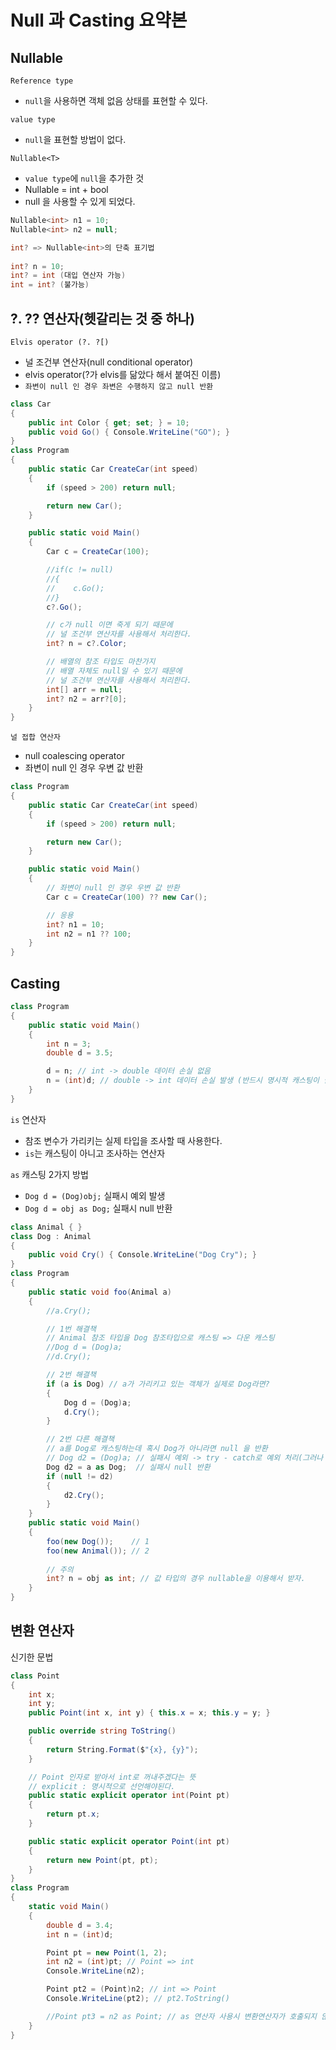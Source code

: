 # Null 과 Casting 요약본

## Nullable<T>
`Reference type`
- `null`을 사용하면 객체 없음 상태를 표현할 수 있다.

`value type`
- `null`을 표현할 방법이 없다.
  
`Nullable<T>`
- `value type`에 `null`을 추가한 것
- Nullable<int> = int + bool
- null 을 사용할 수 있게 되었다.

```c#
Nullable<int> n1 = 10;
Nullable<int> n2 = null;

int? => Nullable<int>의 단축 표기법
  
int? n = 10;
int? = int (대입 연산자 가능)
int = int? (불가능)
```
  
## ?. ?? 연산자(헷갈리는 것 중 하나)
`Elvis operator (?. ?[)`
- 널 조건부 연산자(null conditional operator)
- elvis operator(?가 elvis를 닮았다 해서 붙여진 이름)
- `좌변이 null 인 경우 좌변은 수행하지 않고 null 반환`

```C#
class Car 
{
    public int Color { get; set; } = 10;
    public void Go() { Console.WriteLine("GO"); }
}
class Program
{
    public static Car CreateCar(int speed)
    {
        if (speed > 200) return null;

        return new Car();
    }

    public static void Main()
    {
        Car c = CreateCar(100);

        //if(c != null)
        //{
        //    c.Go();
        //}
        c?.Go();

        // c가 null 이면 죽게 되기 때문에
        // 널 조건부 연산자를 사용해서 처리한다.
        int? n = c?.Color;

        // 배열의 참조 타입도 마찬가지
        // 배열 자체도 null일 수 있기 때문에
        // 널 조건부 연산자를 사용해서 처리한다.
        int[] arr = null;
        int? n2 = arr?[0];
    }
}
```
  
`널 접합 연산자`
- null coalescing operator
- 좌변이 null 인 경우 우변 값 반환

```C#
class Program
{
    public static Car CreateCar(int speed)
    {
        if (speed > 200) return null;

        return new Car();
    }

    public static void Main()
    {
        // 좌변이 null 인 경우 우변 값 반환
        Car c = CreateCar(100) ?? new Car();

        // 응용
        int? n1 = 10;
        int n2 = n1 ?? 100;
    }
}
```
  
## Casting  
```C#
class Program
{
    public static void Main()
    {
        int n = 3;
        double d = 3.5;

        d = n; // int -> double 데이터 손실 없음
        n = (int)d; // double -> int 데이터 손실 발생 (반드시 명시적 캐스팅이 필요함)
    }
}
```

`is` 연산자
- 참조 변수가 가리키는 실제 타입을 조사할 때 사용한다.
- `is`는 캐스팅이 아니고 조사하는 연산자
  
`as` 캐스팅 2가지 방법
- `Dog d = (Dog)obj;` 실패시 예외 발생
- `Dog d = obj as Dog;` 실패시 null 반환

```C#
class Animal { }
class Dog : Animal
{
    public void Cry() { Console.WriteLine("Dog Cry"); }
}
class Program
{
    public static void foo(Animal a)
    {
        //a.Cry();

        // 1번 해결책
        // Animal 참조 타입을 Dog 참조타입으로 캐스팅 => 다운 캐스팅
        //Dog d = (Dog)a;
        //d.Cry();

        // 2번 해결책
        if (a is Dog) // a가 가리키고 있는 객체가 실제로 Dog라면?
        {
            Dog d = (Dog)a;
            d.Cry();
        }

        // 2번 다른 해결책
        // a를 Dog로 캐스팅하는데 혹시 Dog가 아니라면 null 을 반환
        // Dog d2 = (Dog)a; // 실패시 예외 -> try - catch로 예외 처리(그러나 비용이 만만치않음..)
        Dog d2 = a as Dog;  // 실패시 null 반환
        if (null != d2)
        {
            d2.Cry();
        }
    }
    public static void Main()
    {
        foo(new Dog());    // 1
        foo(new Animal()); // 2
  
        // 주의
        int? n = obj as int; // 값 타입의 경우 nullable을 이용해서 받자.
    }
}
```

## 변환 연산자
신기한 문법
  
```C#
class Point
{
    int x;
    int y;
    public Point(int x, int y) { this.x = x; this.y = y; }

    public override string ToString()
    {
        return String.Format($"{x}, {y}");
    }

    // Point 인자로 받아서 int로 꺼내주겠다는 뜻
    // explicit : 명시적으로 선언해야된다.
    public static explicit operator int(Point pt)
    {
        return pt.x;
    }

    public static explicit operator Point(int pt)
    {
        return new Point(pt, pt);
    }
}
class Program
{
    static void Main()
    {
        double d = 3.4;
        int n = (int)d;

        Point pt = new Point(1, 2);
        int n2 = (int)pt; // Point => int
        Console.WriteLine(n2);

        Point pt2 = (Point)n2; // int => Point
        Console.WriteLine(pt2); // pt2.ToString()

        //Point pt3 = n2 as Point; // as 연산자 사용시 변환연산자가 호출되지 않는다.
    }
}
```
